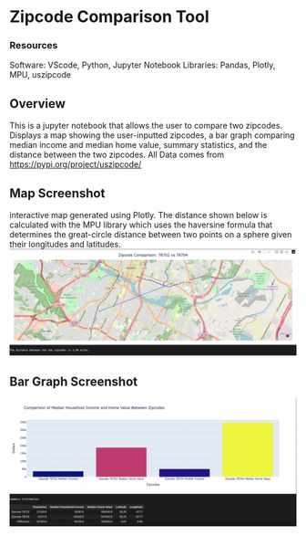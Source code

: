 # Zipcode Comparison Tool

### Resources
Software: VScode, Python, Jupyter Notebook
Libraries: Pandas, Plotly, MPU, uszipcode

## Overview
This is a jupyter notebook that allows the user to compare two zipcodes. Displays a map showing the user-inputted zipcodes, a bar graph comparing median income and median home value, summary statistics, and the distance between the two zipcodes. All Data comes from https://pypi.org/project/uszipcode/

## Map Screenshot
interactive map generated using Plotly. The distance shown below is calculated with the MPU library which uses the haversine formula that determines the great-circle distance between two points on a sphere given their longitudes and latitudes.
![my screenshot](/assets/img/zip_tool_shot.png)

## Bar Graph Screenshot
![my screenshot](/assets/img/zip_comp_shot.png)
